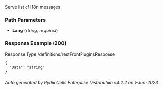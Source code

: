 






 
Serve list of I18n messages  


### Path Parameters

 - **Lang** (_string, required_) 




### Response Example (200)
Response Type /definitions/restFrontPluginsResponse

```
{
  "Data": "string"
}
```




###### Auto generated by Pydio Cells Enterprise Distribution v4.2.2 on 1-Jun-2023
